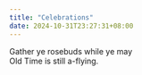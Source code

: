 ```yaml
---
title: "Celebrations"
date: 2024-10-31T23:27:31+08:00
---
```


Gather ye rosebuds while ye may </br>
Old Time is still a-flying. 
